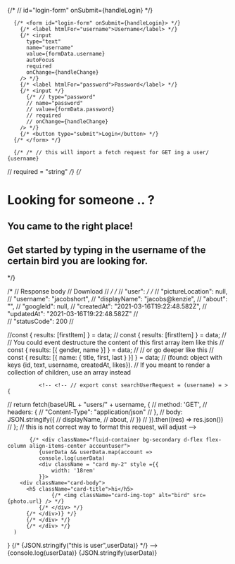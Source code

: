  {/* // id="login-form" onSubmit={handleLogin} */}

      {/* <form id="login-form" onSubmit={handleLogin}> */}
        {/* <label htmlFor="username">Username</label> */}
        {/* <input
          type="text"
          name="username"
          value={formData.username}
          autoFocus
          required
          onChange={handleChange}
        /> */}
        {/* <label htmlFor="password">Password</label> */}
        {/* <input */}
          {/* // type="password"
          // name="password"
          // value={formData.password}
          // required
          // onChange={handleChange}
        /> */}
        {/* <button type="submit">Login</button> */}
      {/* </form> */}

      {/* /* // this will import a fetch request for GET ing a user/ {username}
// required = "string" */}
            {/* <h1>Looking for someone .. ? </h1>
            <h2>You came to the right place!</h2>
            <h2>Get started by typing in the username of the certain bird you are looking for.
            </h2>
        </div> */}

	
/* // Response body
// Download
//  */
/* //   "user": */
/* //     "pictureLocation": null,
//     "username": "jacobshort",
//     "displayName": "jacobs@kenzie",
//     "about": "",
//     "googleId": null,
//     "createdAt": "2021-03-16T19:22:48.582Z",
//     "updatedAt": "2021-03-16T19:22:48.582Z"
//   
//   "statusCode": 200
// 
<!-- // <div classNameName='search-user'> -->

//const { results: [firstItem] } = data;
// const { results: [firstItem] } = data;
// // You could event destructure the content of this first array item like this
// const { results: [{ gender, name }] } = data;
// // or go deeper like this
// const { results: [{ name: { title, first, last } }] } = data;
// (found: object with keys {id, text, username, createdAt, likes}).
// If you meant to render a collection of children, use an array instead

<!-- {/* <Route path ='/EditUser' component={EditUser}/> */} -->

<!-- {/* <img {user.picturelocation} /> */} -->

<!-- // <label htmlFor="username">Username</label>
// <input
//     type="text"
//     name="username"
//     value={createUserData.username}
//     autoFocus
//     required
//     onChange={handleChange}
// />
// <label htmlFor="displayName">Display Name</label>
// <input 
//     type="text"
//     name="displayName"
//     value={createUserData.displayName}
//     required
//     onChange={handleChange}
// />
// <label htmlFor="password">Password</label>
//  <input
//     type="password"
//     name="password"
//     value={createUserData.password}
//     required
//     onChange={handleChange}
// />
// <button type="submit">Sign Up</button>
// </form>
 -->

 <!-- // import React from "react";
// // import { Eyebrow } from '';
// import SignUp from "../components/SignUp";

// export const Registration = (props) => {
//   return (
//     <div className="registration">
//       <>
//         {/* <Eyebrow/> */}
//         <h1>Logo</h1>
//         {/* will have our logo somehwere on this page  */}
//         <h2>Start off by confirming your age!</h2>
//         <SignUp />
//       </>
//     </div>
//   );
// };

// export default Registration;

// This component will be a the Route from clicking the Sign up button
// on the Home view.

// The following component elements display correctly:
// a. Eyebrow
// b. Title
// c. Sub- title
// d. CTA(call to action) - registration of user
// e. Image
// Each icon block or logo block contains following elements:
// a. icon
// b. Sub-title
// c. Body text
// On click of the CTA, user is navigated to specific page

// need to look into icons.

// the button will go to <Feed/>
// import React from 'react';
// import { useStore } from '../store/store';
// import SignUp from '../components/SignUp';


// export const Registration = (props) => {
//         const user = useStore((state) => state.user)
//         console.log(user)
//     return (
//         <div classNameName='registration'>
//             <>
//             <h1>Logo</h1>
//             <SignUp/>
//             </>
//         </div>
//     )
// }

// export default Registration;
// >>>>>>> Stashed changes
 -->
 <!-- {/* <div id="center"></div> */} -->

 <!-- {/* <li className="breadcrumb-item active" aria-current="page">
                <Link to="">Sign Out</Link> */}
              {/* </li> */} -->

              <!-- <!-- // export const searchUserRequest = (username) = > {
//   return fetch(baseURL + "users/" + username, {
//     method: 'GET', 
//     headers: {
//       "Content-Type": "application/json"
//     },
//     body: JSON.stringify({
//       displayName,
//       about,
//     })
//   }).then((res) => res.json())
// };
// this is not correct way to format this request, will adjust -->

 <!-- {/* <div className="fluid-container bg-secondary d-flex flex-column align-items-center accountuser">
              {userData && userData.map(account =>
              console.log(userData)
              <div className = "card my-2" style ={{
                  width: '18rem'
              }}>
        <div className="card-body">
          <h5 className="card-title">hi</h5>
                  {/* <img className="card-img-top" alt="bird" src={photo.url} /> */}
              {/* </div> */}
          {/* </div>)} */}
          {/* </div> */} 
          {/* </div> */} -->
           {/* <div className="fluid-container bg-secondary d-flex flex-column align-items-center accountuser">
              {userData && userData.map(account =>
              console.log(userData)
              <div className = "card my-2" style ={{
                  width: '18rem'
              }}>
        <div className="card-body">
          <h5 className="card-title">hi</h5>
                  {/* <img className="card-img-top" alt="bird" src={photo.url} /> */}
              {/* </div> */}
          {/* </div>)} */}
          {/* </div> */} 
          {/* </div> */}
      )
}
      {/* {JSON.stringify("this is user",userData)} */} -->
      {console.log(userData)}
              {JSON.stringify(userData)}
